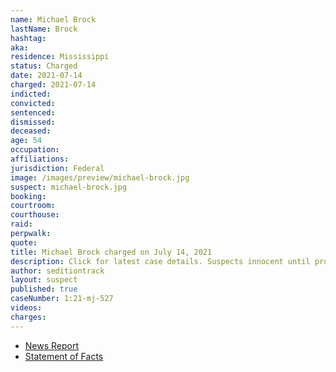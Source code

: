 ```yaml
---
name: Michael Brock
lastName: Brock
hashtag:
aka:
residence: Mississippi
status: Charged
date: 2021-07-14
charged: 2021-07-14
indicted:
convicted:
sentenced:
dismissed:
deceased:
age: 54
occupation:
affiliations:
jurisdiction: Federal
image: /images/preview/michael-brock.jpg
suspect: michael-brock.jpg
booking:
courtroom:
courthouse:
raid:
perpwalk:
quote:
title: Michael Brock charged on July 14, 2021
description: Click for latest case details. Suspects innocent until proven guilty.
author: seditiontrack
layout: suspect
published: true
caseNumber: 1:21-mj-527
videos:
charges:
---
```

- [News Report](https://www.wapt.com/article/mississippi-man-arrested-for-assault-on-officers-during-jan-6-attack-on-capitol/37093859)
- [Statement of Facts](https://www.justice.gov/usao-dc/case-multi-defendant/file/1413551/download)
